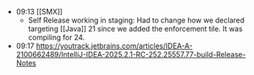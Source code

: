 - 09:13 [[SMX]]
	- Self Release working in staging: Had to change how we declared targeting [[Java]] 21 since we added the enforcement tile. It was compiling for 24.
- 09:17 https://youtrack.jetbrains.com/articles/IDEA-A-2100662489/IntelliJ-IDEA-2025.2.1-RC-252.25557.77-build-Release-Notes